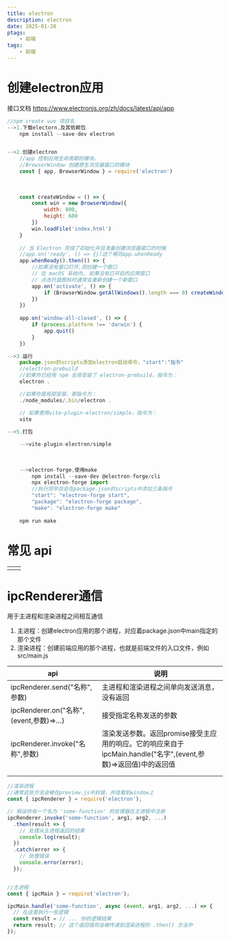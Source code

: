 ```yaml
---
title: electron
description: electron
date: 2025-01-28
ptags:
	- 前端
tags:
	- 前端
---
```

# 创建electron应用
接口文档
	https://www.electronjs.org/zh/docs/latest/api/app

```javascript
//npm create vue 项目名
-->1.下载electorn,及其依赖包
	npm install --save-dev electron


-->2.创建electron
	//app 控制应用生命周期的模块。
	//BrowserWindow 创建原生浏览器窗口的模块
	const { app, BrowserWindow } = require('electron')
	
	
	
	const createWindow = () => {  
		const win = new BrowserWindow({  
			width: 800,  
			height: 600  
		})  
		win.loadFile('index.html')  
	}
	
	// 当 Electron 完成了初始化并且准备创建浏览器窗口的时候
	//app.on('ready', () => {})这个等同app.whenReady
	app.whenReady().then(() => {  
		//如果没有窗口打开,则创建一个窗口
		// 在 macOS 系统内, 如果没有已开启的应用窗口  
		// 点击托盘图标时通常会重新创建一个新窗口
		app.on('activate', () => {  
			if (BrowserWindow.getAllWindows().length === 0) createWindow()  
		})
	})
	
	app.on('window-all-closed', () => {  
		if (process.platform !== 'darwin') {  
			app.quit()  
		}
	})

-->3.运行
    package.json的scripts添加electron启动命令，"start":"指令"
    //electron-prebuild
	//如果你已经用 npm 全局安装了 electron-prebuild，指令为：
	electron .

	//如果你是局部安装，那指令为：
	./node_modules/.bin/electron .

    // 如果使用vite-plugin-electron/simple，指令为：
    vite
    
-->5.打包

	-->vite-plugin-electron/simple
			
		
		
	-->electron-forge,使用make
		npm install --save-dev @electron-forge/cli  
		npx electron-forge import
		//执行完毕后会在package.json的scripts中添加三条指令
		"start": "electron-forge start",  
		"package": "electron-forge package",  
		"make": "electron-forge make"
	
	npm run make
```
# 常见 api

|     |     |
| --- | --- |
|     |     |
# ipcRenderer通信
用于主进程和渲染进程之间相互通信
1. 主进程：创建electron应用的那个进程，对应着package.json中main指定的那个文件
2. 渲染进程：创建前端应用的那个进程，也就是前端文件的入口文件，例如src/main.js

| api                                | 说明                                                                        |
| ---------------------------------- | ------------------------------------------------------------------------- |
| ipcRenderer.send("名称",参数)          | 主进程和渲染进程之间单向发送消息，没有返回                                                     |
| ipcRenderer.on("名称",(event,参数)=>…) | 接受指定名称发送的参数                                                               |
| ipcRenderer.invoke("名称",参数)        | 渲染发送参数。返回promise接受主应用的响应。它的响应来自于ipcMain.handle("名字",(event,参数)=>返回值)中的返回值 |
|                                    |                                                                           |
|                                    |                                                                           |
```js
//渲染进程
//通常这些方法会被在preview.js中封装，并挂载到window上
const { ipcRenderer } = require('electron');

// 假设你有一个名为 'some-function' 的处理器在主进程中注册
ipcRenderer.invoke('some-function', arg1, arg2, ...)
  .then(result => {
    // 处理从主进程返回的结果
    console.log(result);
  })
  .catch(error => {
    // 处理错误
    console.error(error);
  });


//主进程
const { ipcMain } = require('electron');

ipcMain.handle('some-function', async (event, arg1, arg2, ...) => {
  // 在这里执行一些逻辑
  const result = // ... 你的逻辑结果
  return result; // 这个返回值将会被传递到渲染进程的 .then() 方法中
});

```
